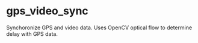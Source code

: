 # gps_video_sync
Synchoronize GPS and video data. Uses OpenCV optical flow to determine delay with GPS data.
